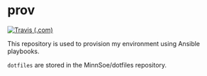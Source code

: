 # prov

[![Travis (.com)](https://img.shields.io/travis/com/MinnSoe/prov.svg?style=flat-square)](https://travis-ci.com/MinnSoe/prov)

This repository is used to provision my environment using Ansible playbooks.

`dotfiles` are stored in the MinnSoe/dotfiles repository. 
